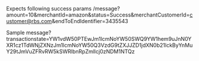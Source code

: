 Expects following success params 
  /message?amount=10&merchantId=amazon&status=Success&merchantCustomerId=customer@rbs.com&endToEndIdentifier=3435543


Sample
message?transactionstate=YW1vdW50PTEwJm1lcmNoYW50SWQ9YW1hem9uJnN0YXR1cz1TdWNjZXNzJm1lcmNoYW50Q3VzdG9tZXJJZD1jdXN0b21lckByYnMuY29tJmVuZFRvRW5kSWRlbnRpZmllcj0zNDM1NTQz
